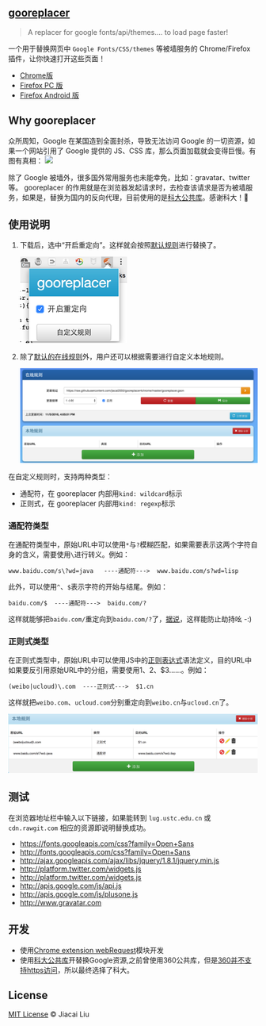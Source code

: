 ## [gooreplacer](http://liujiacai.net/gooreplacer)

> A replacer for google fonts/api/themes.... to load page faster!

一个用于替换网页中 `Google Fonts/CSS/themes` 等被墙服务的 Chrome/Firefox 插件，让你快速打开这些页面！

- [Chrome版](https://chrome.google.com/webstore/detail/gooreplacer/jnlkjeecojckkigmchmfoigphmgkgbip)
- [Firefox PC 版](https://addons.mozilla.org/zh-CN/firefox/addon/gooreplacer/)
- [Firefox Android 版](https://github.com/jiacai2050/gooreplacer/tree/android)

<a name="intro"></a>
## Why gooreplacer

众所周知，Google 在某国造到全面封杀，导致无法访问 Google 的一切资源，如果一个网站引用了 Google 提供的 JS、CSS 库，那么页面加载就会变得巨慢。有图有真相：
![](http://liujiacai.net/gooreplacer/images/google-slow.png)

除了 Google 被墙外，很多国外常用服务也未能幸免，比如：gravatar、twitter 等。
gooreplacer 的作用就是在浏览器发起请求时，去检查该请求是否为被墙服务，如果是，替换为国内的反向代理，目前使用的是[科大公共库](https://servers.ustclug.org/2015/09/google-revproxy-add-cache/)。感谢科大！🙏

<a name="usage"></a>
## 使用说明

1. 下载后，选中“开启重定向”。这样就会按照[默认规则](https://github.com/jiacai2050/gooreplacer4chrome/raw/master/gooreplacer.gson)进行替换了。

    ![开启重定向](screenshot/turn_on.png)

2. 除了[默认的在线规则](https://github.com/jiacai2050/gooreplacer4chrome/raw/master/gooreplacer.gson)外，用户还可以根据需要进行自定义本地规则。

    ![自定义规则](screenshot/diy.png)

在自定义规则时，支持两种类型：

- 通配符，在 gooreplacer 内部用`kind: wildcard`标示
- 正则式，在 gooreplacer 内部用`kind: regexp`标示

### 通配符类型

在通配符类型中，原始URL中可以使用`*`与`?`模糊匹配，如果需要表示这两个字符自身的含义，需要使用`\`进行转义。例如：

```
www.baidu.com/s\?wd=java   ----通配符--->  www.baidu.com/s?wd=lisp
```

此外，可以使用`^`、`$`表示字符的开始与结尾。例如：

```
baidu.com/$  ----通配符--->  baidu.com/?
```
这样就能够把`baidu.com/`重定向到`baidu.com/?`了，[据说](http://v2ex.com/t/169967#reply2)，这样能防止劫持吆 -:)

### 正则式类型

在正则式类型中，原始URL中可以使用JS中的[正则表达式](https://developer.mozilla.org/zh-CN/docs/Web/JavaScript/Reference/Global_Objects/RegExp)语法定义，目的URL中如果要反引用原始URL中的分组，需要使用$1、$2、$3......。例如：

```
(weibo|ucloud)\.com  ----正则式--->  $1.cn
```

这样就把`weibo.com`、`ucloud.com`分别重定向到`weibo.cn`与`ucloud.cn`了。

![DIY_demo](screenshot/diy_demo.png)

<a name="test"></a>
## 测试

在浏览器地址栏中输入以下链接，如果能转到 `lug.ustc.edu.cn` 或 `cdn.rawgit.com` 相应的资源即说明替换成功。

- https://fonts.googleapis.com/css?family=Open+Sans
- http://fonts.googleapis.com/css?family=Open+Sans
- http://ajax.googleapis.com/ajax/libs/jquery/1.8.1/jquery.min.js
- http://platform.twitter.com/widgets.js
- http://platform.twitter.com/widgets.js
- http://apis.google.com/js/api.js
- http://apis.google.com/js/plusone.js
- http://www.gravatar.com


<a name="dev"></a>
## 开发

- 使用[Chrome extension webRequest](https://developer.chrome.com/extensions/webRequest)模块开发
- 使用[科大公共库](https://servers.ustclug.org/2014/07/ustc-blog-force-google-fonts-proxy/)开替换Google资源,之前曾使用360公共库，但是[360并不支持https访问](https://servers.ustclug.org/2014/06/blog-googlefonts-speedup/)，所以最终选择了科大。

## License

[MIT License](http://liujiacai.net/license/MIT.html?year=2015) © Jiacai Liu
